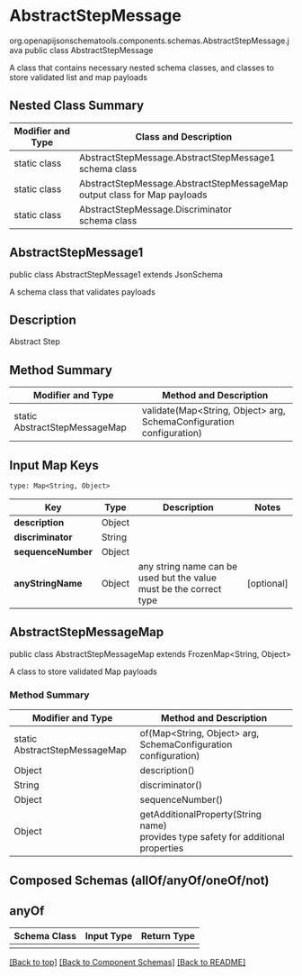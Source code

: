 # AbstractStepMessage
org.openapijsonschematools.components.schemas.AbstractStepMessage.java
public class AbstractStepMessage

A class that contains necessary nested schema classes, and classes to store validated list and map payloads

## Nested Class Summary
| Modifier and Type | Class and Description |
| ----------------- | ---------------------- |
| static class | AbstractStepMessage.AbstractStepMessage1<br> schema class |
| static class | AbstractStepMessage.AbstractStepMessageMap<br> output class for Map payloads |
| static class | AbstractStepMessage.Discriminator<br> schema class |

## AbstractStepMessage1
public class AbstractStepMessage1
extends JsonSchema

A schema class that validates payloads


## Description
Abstract Step

## Method Summary
| Modifier and Type | Method and Description |
| ----------------- | ---------------------- |
| static AbstractStepMessageMap | validate(Map<String, Object> arg, SchemaConfiguration configuration) |

## Input Map Keys
```
type: Map<String, Object>
```
Key | Type |  Description | Notes
------------ | ------------- | ------------- | -------------
**description** | Object |  |
**discriminator** | String |  |
**sequenceNumber** | Object |  |
**anyStringName** | Object | any string name can be used but the value must be the correct type | [optional]

## AbstractStepMessageMap
public class AbstractStepMessageMap
extends FrozenMap<String, Object>

A class to store validated Map payloads

### Method Summary
| Modifier and Type | Method and Description |
| ----------------- | ---------------------- |
| static AbstractStepMessageMap | of(Map<String, Object> arg, SchemaConfiguration configuration) |
| Object | description()<br> |
| String | discriminator()<br> |
| Object | sequenceNumber()<br> |
| Object | getAdditionalProperty(String name)<br>provides type safety for additional properties |

## Composed Schemas (allOf/anyOf/oneOf/not)
## anyOf
Schema Class | Input Type | Return Type
------------ | ---------- | -----------
 |  | 

[[Back to top]](#top) [[Back to Component Schemas]](../../../README.md#Component-Schemas) [[Back to README]](../../../README.md)
